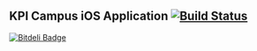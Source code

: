## KPI Campus iOS Application [![Build Status](https://travis-ci.org/DOIS/ecampus-client-ios.svg)](https://travis-ci.org/DOIS/ecampus-client-ios)


[![Bitdeli Badge](https://d2weczhvl823v0.cloudfront.net/DOIS/ecampus-client-ios/trend.png)](https://bitdeli.com/free "Bitdeli Badge")

